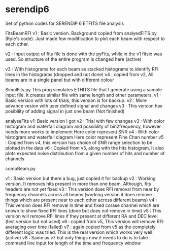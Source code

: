 # serendip6
Set of python codes for SERENDIP 6 ETFITS file analysis 

FitsBeamRFI
v1 : Basic version. Background copied from analyedFITS.py (Kyle's code). Just made few modification to plot each beam with respect to each other. 

v2 : Input output of fits file is done with the pyFits, while in the v1 fitsio was used. So structure of the entire program is changed here (active) 

v3 : With histograms for each beam as stacked histograms to identify RFI lines in the histograms (dropped and not done)
v4 : copied from v2, All beams are in a single panel but with different colour 

SimulFits.py
This prog simulates ETHITS file that I generate using a sample input file. It creates similar file with same length and other parameters.
v1 : Basic version with lots of trials, this version is for backup. 
v2 : More advance vesion with user defined signal and changes 
v3 : This version has posibility of adding signal in just one beam (Not finished)

analyseFits
v1: Basic version I got
v2 : Trial with few changes 
v3 : With color histogram and waterfall diagram and possiblity of bin2frequency, however needs more works to implement
     Here color represent SNR
v4 : With color histogram and waterfall diagram
     Here color represent Fine Chan number
v5 : Copied from v4, this version has choice of SNR range selection to be plotted in the data
v6 : Copied from v5, along with the hits histogram, It also plots expected noise distribution from a given number of hits and number of channels 

compBeam.py

v1 : Basic version but there a bug, just copied it for backup
v2 : Working version. It removes hits present in more than one beam. Although, fits headers are not yet fixed
v3 : This version does RFI removal from near by frequency channels across all beams (working version it does remove things which are 
present near to each other across different beams)
v4 : This version does RFI removal in time and fixed corase channel which are known to show fixed RFI lines (done but does not remove in time)
v5 : This version will remove RFI lines if they present at different RA and DEC level (test version but not used)
v6 : copied from v5, This version will remove RFI averaging over time (failed)
v7 : again copied from v5 as the completely different logic was tried. This is the real version which works very well. (active)
v8 : Same as v7 but only things now it needs to do is to take command line input for length of the time and frequency window  
